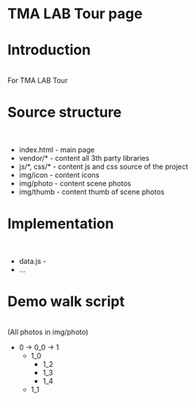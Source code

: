 # TMA LAB Tour page
<h1>Introduction</h1></br>
For TMA LAB Tour
<h1>Source structure</h1></br>
<ul>
<li>index.html - main page</li>
<li>vendor/* - content all 3th party libraries</li>
<li>js/*, css/* - content js and css source of the project</li>
<li>img/icon - content icons</li>
<li>img/photo - content scene photos</li>
<li>img/thumb - content thumb of scene photos</li>
</ul>
<h1>Implementation</h1></br>
<ul>
<li>data.js - </li>
<li>...</li>
</ul>
<h1>Demo walk script</h1></br>
(All photos in img/photo)
<ul>
    <li>0 -> 0_0 -> 1
        <ul>
            <li>1_0
                <ul>
                    <li>1_2</li>
                    <li>1_3</li>
                    <li>1_4</li>
                </ul>
            </li>
            <li>1_1</li>
        </ul>
    </li>
</ul>
